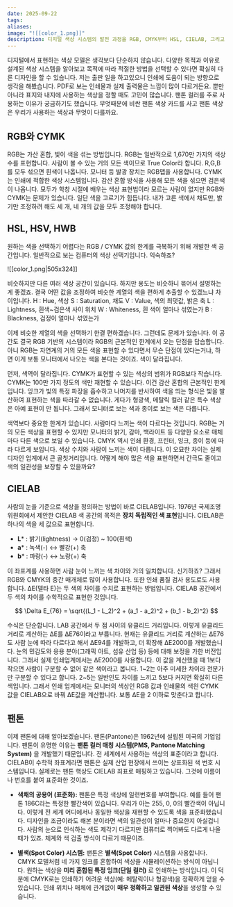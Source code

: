 ```yaml
---
date: 2025-09-22
tags:
aliases:
image: "![[color_1.png]]"
description: 디지털 색상 시스템의 발전 과정을 RGB, CMYK부터 HSL, CIELAB, 그리고 산업 표준인 팬톤 컬러 시스템까지, 각 시스템의 장단점과 색상 표현의 한계를 설명하고 장치 독립적인 색상 표현과 일관성을 보장하기 위한 방법을 알아봅니다.
---
```

디지털에서 표현하는 색상 모델은 생각보다 단순하지 않습니다. 다양한 목적과 이유로 설계된 색상 시스템을 알아보고 목적에 따라 적절한 방법을 선택할 수 있다면 확실히 다른 디자인을 할 수 있습니다. 저는 출판 일을 하고있으니 인쇄에 도움이 되는 방향으로 생각을 해봤습니다. PDF로 보는 인쇄물과 실제 출력물은 느낌이 많이 다르거든요. 뿐만아니라 표지와 내지에 사용하는 색상을 정할 때도 고민이 많습니다. 팬톤 컬러를 주로 사용하는 이유가 궁금하기도 했습니다. 무엇때문에 비싼 팬톤 색상 카드를 사고 팬톤 색상은 우리가 사용하는 색상과 무엇이 다를까요. 

## RGB와 CYMK

RGB는 가산 혼합, 빛이 색을 섞는 방법입니다. RGB는 일반적으로 1,670만 가지의 색상 수를 표현합니다. 사람이 볼 수 있는 거의 모든 색이므로 True Color라 합니다. R,G,B를 모두 섞으면 흰색이 나옵니다. 모니터 등 발광 장치는 RGB맵을 사용합니다. CYMK는 인쇄에 적합한 색상 시스템입니다. 감산 혼합 방식을 사용해 모든 색을 섞으면 검은색이 나옵니다. 모두가 학창 시절에 배우는 색상 표현법이라 모르는 사람이 없지만 RGB와 CYMK는 문제가 있습니다. 일단 색을 고르기가 힘듭니다. 내가 고른 색에서 채도만, 밝기만 조정하려 해도 세 개, 네 개의 값을 모두 조정해야 합니다. 

## HSL, HSV, HWB

원하는 색을 선택하기 어렵다는 RGB / CYMK 값의 한계를 극복하기 위해 개발한 색 공간입니다. 일반적으로 보는 컴퓨터의 색상 선택기입니다. 익숙하죠? 

![[color_1.png|505x324]]


비슷하지만 다른 여러 색상 공간이 있습니다. 하지만 용도는 비슷하니 묶어서 설명하는게 좋겠죠. 결국 어떤 값을 조정하여 비슷한 계열의 색을 편하게 추출할 수 있겠느냐 차이입니다. 
H :  Hue, 색상
S : Saturation, 채도
V : Value, 색의 최댓값, 밝은 축
L : Lightness, 흰색~검은색 사이 위치
W : Whiteness, 흰 색이 얼마나 섞였는가
B : Blackness, 검정이 얼마나 섞였는가

이제 비슷한 계열의 색을 선택하기 한결 편하겠습니다. 그런데도 문제가 있습니다. 이 공간도 결국 RGB 기반의 시스템이라 RGB의 근본적인 한계에서 오는 단점을 답습합니다. 아니 RGB는 자연계의 거의 모든 색을 표현할 수 있다면서 무슨 단점이 있다는거냐, 하면 이게 보통 모니터에서 나오는 색을 본다는 것이죠. 색이 달라집니다. 

먼저, 색역이 달라집니다. CYMK가 표현할 수 있는 색상의 범위가 RGB보다 작습니다.  CYMK는 100만 가지 정도의 색만 재현할 수 있습니다. 이건 감산 혼합의 근본적인 한계입니다. 잉크가 빛의 특정 파장을 흡수하고 나머지를 반사하여 색을 띄는 형식은 빛을 발산하여 표현하는 색을 따라갈 수 없습니다. 게다가 형광색, 메탈릭 컬러 같은 특수 색상은 아예 표현이 안 됩니다. 그래서 모니터로 보는 색과 종이로 보는 색은 다릅니다. 

색역보다 중요한 한계가 있습니다. 사람마다 느끼는 색이 다르다는 것입니다. RGB는 거의 모든 색상을 표현할 수 있지만 모니터의 밝기, 감마, 백라이트 등 다양한 요소로 매체마다 다른 색으로 보일 수 있습니다. CMYK 역시 인쇄 환경, 프린터, 잉크, 종이 등에 따라 다르게 보입니다. 색상 수치와 사람이 느끼는 색이 다릅니다. 이 오묘한 차이는 실제 디자인 업계에서 큰 골칫거리입니다. 어떻게 해야 많은 색을 표현하면서 간극도 줄이고 색의 일관성을 보장할 수 있을까요?

## CIELAB

사람의 눈을 기준으로 색상을 정의하는 방법이 바로 CIELAB입니다. 1976년 국제조명위원회에서 제안한 CIELAB 색 공간의 목적은 **장치 독립적인 색 표현**입니다. CIELAB은 하나의 색을 세 값으로 표현합니다. 

- **L*** : 밝기(lightness) → 0(검정) ~ 100(흰색)
- **a*** : 녹색(-) ↔ 빨강(+) 축
- **b*** : 파랑(-) ↔ 노랑(+) 축

이 좌표계를 사용하면 사람 눈이 느끼는 색 차이와 거의 일치합니다. 신기하죠? 그래서 RGB와 CMYK의 중간 매개체로 많이 사용합니다. 또한 인쇄 품질 검사 용도로도 사용합니다. ΔE(델타 E)는 두 색의 차이를 수치로 표현하는 방법입니다. CIELAB 공간에서 두 색의 차이를 수학적으로 표현한 것입니다. 

$$ \Delta E_{76} = \sqrt{(L_1 - L_2)^2 + (a_1 - a_2)^2 + (b_1 - b_2)^2} $$

수식은 단순합니다. LAB 공간에서 두 점 사이의 유클리드 거리입니다. 이렇게 유클리드 거리로 계산하는 ΔE를 ΔE76이라고 부릅니다. 현재는 유클리드 거리로 계산하는 ΔE76도 사람 눈에 따라 다르다고 해서 ΔE94를 개발하고, 더 확장해 ΔE2000를 개발했습니다. 눈의 민감도와 응용 분야(그래픽 아트, 섬유 산업 등) 등에 대해 보정을 가한 버전입니다. 그래서 실제 인쇄업계에서는 ΔE2000를 사용합니다. 이 값을 계산했을 때 1보다 작으면 사람이 구분할 수 없어 같은 색이라고 봅니다. 1~2는 아주 미세한 차이라 전문가만 구분할 수 있다고 합니다. 2~5는 일반인도 차이를 느끼고 5보다 커지면 확실히 다른 색입니다. 그래서 인쇄 업계에서는 모니터의 색상인 RGB 값과 인쇄물의 색읜 CYMK 값을 CIELAB으로 바꿔 ΔE값을 계산합니다. 보통 ΔE을 2 이하로 맞춘다고 합니다. 

## 팬톤

이제 팬톤에 대해 알아보겠습니다. 팬톤(Pantone)은 1962년에 설립된 미국의 기업입니다. 팬톤이 유명한 이유는 **팬톤 컬러 매칭 시스템(PMS, Pantone Matching System)** 을 개발했기 때문입니다. 전 세계에서 사용하는 색상의 표준이라고 합니다. CIELAB이 수학적 좌표계라면 팬톤은 실제 산업 현장에서 쓰이는 상표화된 색 번호 시스템입니다. 실제로는 팬톤 핵상도 CIELAB 죄표로 매핑하고 있습니다. 그것에 이름이나 번호를 붙여 표준화한 것이죠. 

- **색채의 공용어 (표준화):** 팬톤은 특정 색상에 일련번호를 부여합니다. 예를 들어 팬톤 186C라는 특정한 빨간색이 있습니다. 우리가 아는 255, 0, 0의 빨간색이 아닙니다. 이렇게 전 세계 어디에서나 동일한 색상을 재현할 수 있도록 색을 표준화했습니다. 디자인을 조금이라도 해본 분이라면 색의 일관성이 얼마나 중요한지 아실겁니다. 사람의 눈으로 인식하는 색도 제각기 다르지만 컴퓨터로 찍어봐도 다르게 나올 때가 있죠. 체계와 색 검출 방식이 다르기 때문이죠.

- **별색(Spot Color) 시스템:** 팬톤은 **별색(Spot Color)** 시스템을 사용합니다. CMYK 모델처럼 네 가지 잉크를 혼합하여 색상을 시뮬레이션하는 방식이 아닙니다. 원하는 색상을 **미리 혼합된 특정 잉크(단일 컬러)** 로 인쇄하는 방식입니다. 이 덕분에 CMYK로는 인쇄하기 어려운 색상(예: 메탈릭이나 형광색)을 정확하게 얻을 수 있습니다. 인쇄 위치나 매체에 관계없이 **매우 정확하고 일관된 색상**을 생성할 수 있습니다.
